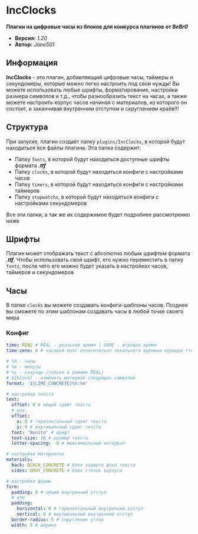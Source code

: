 # IncClocks
**Плагин на цифровые часы из блоков для конкурса плагинов от _BeBr0_**
- **Версия:** _1.20_
- **Автор:** _Jone501_

## Информация
**IncClocks** - это плагин, добавляющий цифровые часы, таймеры и секундомеры, которые можно легко настроить под свои нужды! Вы можете использовать любые шрифты, форматирование, настройки размера символов и т.д., чтобы разнообразить текст на часах, а также можете настроить корпус часов начиная с материалов, из которого он состоит, и заканчивая внутренним отступом и скруглением краёв!!!

## Структура
При запуске, плагин создаёт папку `plugins/IncClocks`, в которой будут находиться все файлы плагина. Эта папка содержит:

- Папку `fonts`, в которой будут находиться доступные шрифты формата _**.ttf**_
- Папку `clocks`, в которой будут находиться конфиги с настройками часов
- Папку `timers`, в которой будут находиться конфиги с настройками таймеров
- Папку `stopwatchs`, в которой будут находиться конфиги с настройками секундомеров

Все эти папки, а так же их содержимое будет подробнее рассмотренно ниже

## Шрифты
Плагин может отображать текст с абсолютно любым шрифтом формата _**.ttf**_. Чтобы использовать свой шрифт, его нужно переместить в папку `fonts`, после чего его можно будет указать в настройках часов, таймеров и секундомеров

## Часы
В папке `clocks` вы можете создавать конфиги-шаблоны часов. Позднее вы сможете по этим шаблонам создавать часы в любой точке своего мира

### Конфиг
```yaml
time: REAL # REAL - реальное время | GAME - игровое время
time-zone: 0 # часовой пояс относительно локального времени сервера (только в режиме REAL)

# %h - часы
# %m - минуты
# %s - секунды (только в режиме REAL)
# ${block} - изменить материал следующих символов
format: '${LIME_CONCRETE}%h:%m'

# настройки текста
text:
  offset: 0 # общий сдвиг текста
  # или
  offset:
    x: 0 # горизонтальный сдвиг текста
    y: 0 # вертикальный сдвиг текста
  font: 'Nunito' # шрифт
  text-size: 16 # размер текста
  letter-spacing: -8 # межсимвольный интервал

# настройки материалов
materials:
  back: BLACK_CONCRETE # блок заднего фона текста
  sides: GRAY_CONCRETE # блок стенок корпуса

# настройки формы
form:
  padding: 0 # общий внутренний отступ
  # или
  padding:
    horizontal: 0 # горизонтальный внутренний отступ
    vertical: 0 # вертикальный внутренний отступ
  border-radius: 5 # скругление углов
  width: 5 # ширина
```